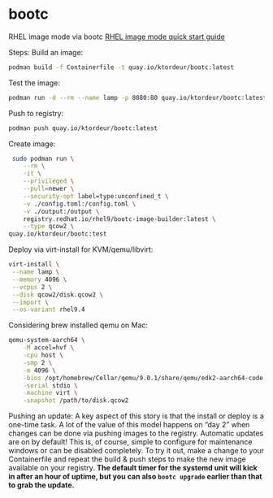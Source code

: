 # bootc

RHEL image mode via bootc
[RHEL image mode quick start guide](https://www.redhat.com/en/blog/image-mode-red-hat-enterprise-linux-quick-start-guide)

Steps:
Build an image:

```bash
podman build -f Containerfile -t quay.io/ktordeur/bootc:latest
```

Test the image:

```bash
podman run -d --rm --name lamp -p 8080:80 quay.io/ktordeur/bootc:latest /sbin/init
```

Push to registry:

```bash
podman push quay.io/ktordeur/bootc:latest
```

Create image:

```bash
 sudo podman run \
    --rm \
    -it \
    --privileged \
    --pull=newer \
    --security-opt label=type:unconfined_t \
    -v ./config.toml:/config.toml \
    -v ./output:/output \
    registry.redhat.io/rhel9/bootc-image-builder:latest \
    --type qcow2 \
quay.io/ktordeur/bootc:test
```

Deploy via virt-install for KVM/qemu/libvirt:

```bash
virt-install \
 --name lamp \
 --memory 4096 \
 --vcpus 2 \
 --disk qcow2/disk.qcow2 \
 --import \
 --os-variant rhel9.4
```

Considering brew installed qemu on Mac:

```bash
qemu-system-aarch64 \
    -M accel=hvf \
    -cpu host \
    -smp 2 \
    -m 4096 \
    -bios /opt/homebrew/Cellar/qemu/9.0.1/share/qemu/edk2-aarch64-code.fd \
    -serial stdio \
    -machine virt \
    -snapshot /path/to/disk.qcow2
```

Pushing an update:
A key aspect of this story is that the install or deploy is a one-time task. A lot of the value of this model happens on “day 2” when changes can be done via pushing images to the registry. Automatic updates are on by default! This is, of course, simple to configure for maintenance windows or can be disabled completely. To try it out, make a change to your Containerfile and repeat the build & push steps to make the new image available on your registry.  **The default timer for the systemd unit will kick in after an hour of uptime, but you can also `bootc upgrade` earlier than that to grab the update.**